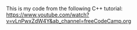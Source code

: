 This is my code from the following C++ tutorial: https://www.youtube.com/watch?v=vLnPwxZdW4Y&ab_channel=freeCodeCamp.org
